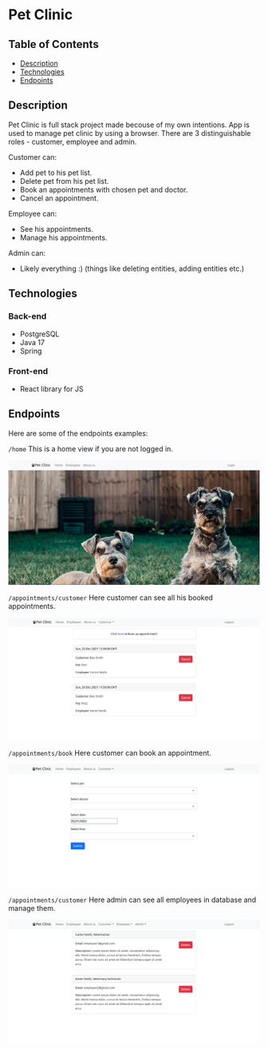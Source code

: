 # Pet Clinic

## Table of Contents
  - [Description](#description)
  - [Technologies](#technologies)
  - [Endpoints](#endpoints)

## Description
Pet Clinic is full stack project made becouse of my own intentions. App is used to manage pet clinic by using a browser. There are 3 distinguishable roles - customer, employee and admin. 

Customer can:
- Add pet to his pet list.
- Delete pet from his pet list.
- Book an appointments with chosen pet and doctor.
- Cancel an appointment.

Employee can:
- See his appointments.
- Manage his appointments.

Admin can:
- Likely everything :) (things like deleting entities, adding entities etc.)

## Technologies
### Back-end
* PostgreSQL
* Java 17
* Spring 
### Front-end
* React library for JS

## Endpoints
Here are some of the endpoints examples:

`/home`
This is a home view if you are not logged in.

![home](endpoints/home.png)

`/appointments/customer`
Here customer can see all his booked appointments.

![home](endpoints/customer-appointment.png)

`/appointments/book`
Here customer can book an appointment.

![home](endpoints/customer-book.png)

`/appointments/customer`
Here admin can see all employees in database and manage them.

![home](endpoints/admin-employees.png)


